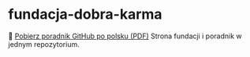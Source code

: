 # fundacja-dobra-karma

📄 [Pobierz poradnik GitHub po polsku (PDF)](https://github.com/dobrakarma/fundacja-dobra-karma/raw/main/fundacja-dobra-karma-strona%20(1).zip)
Strona fundacji i poradnik w jednym repozytorium.

